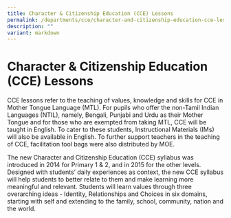 ```yaml
---
title: Character & Citizenship Education (CCE) Lessons
permalink: /departments/cce/character-and-citizenship-education-cce-lessons/
description: ""
variant: markdown
---
```

# **Character & Citizenship Education (CCE) Lessons**
CCE lessons refer to the teaching of values, knowledge and skills for CCE in Mother Tongue Language (MTL). For pupils who offer the non-Tamil Indian Languages (NTIL), namely, Bengali, Punjabi and Urdu as their Mother Tongue and for those who are exempted from taking MTL, CCE will be taught in English. To cater to these students, Instructional Materials (IMs) will also be available in English. To further support teachers in the teaching of CCE, facilitation tool bags were also distributed by MOE.

The new Character and Citizenship Education (CCE) syllabus was introduced in 2014 for Primary 1 & 2, and in 2015 for the other levels. Designed with students’ daily experiences as context, the new CCE syllabus will help students to better relate to them and make learning more meaningful and relevant. Students will learn values through three overarching ideas - Identity, Relationships and Choices in six domains, starting with self and extending to the family, school, community, nation and the world.